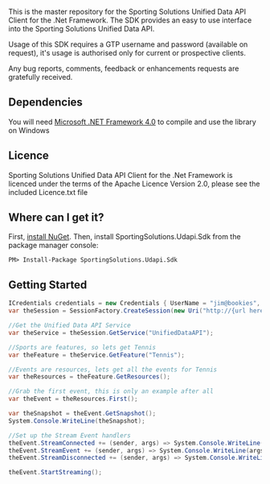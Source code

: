 
This is the master repository for the Sporting Solutions Unified Data API Client for the .Net Framework.
The SDK provides an easy to use interface into the Sporting Solutions Unified Data API.  

Usage of this SDK requires a GTP username and password (available on request), it's usage is authorised only for current or prospective clients.

Any bug reports, comments, feedback or enhancements requests are gratefully received.

Dependencies
----------------------
You will need [Microsoft .NET Framework 4.0](http://www.microsoft.com/download/en/details.aspx?id=17718) to compile and use the library on Windows

Licence
----------------------
Sporting Solutions Unified Data API Client for the .Net Framework is licenced under the terms of the Apache Licence Version 2.0, please see the included Licence.txt file

Where can I get it?
--------------------------------
First, [install NuGet](http://docs.nuget.org/docs/start-here/installing-nuget). Then, install SportingSolutions.Udapi.Sdk from the package manager console:

    PM> Install-Package SportingSolutions.Udapi.Sdk

Getting Started
----------------------
```c#	
ICredentials credentials = new Credentials { UserName = "jim@bookies", Password = "password" };
var theSession = SessionFactory.CreateSession(new Uri("http://{url here}"), credentials);

//Get the Unified Data API Service
var theService = theSession.GetService("UnifiedDataAPI");

//Sports are features, so lets get Tennis
var theFeature = theService.GetFeature("Tennis");

//Events are resources, lets get all the events for Tennis
var theResources = theFeature.GetResources();

//Grab the first event, this is only an example after all
var theEvent = theResources.First();

var theSnapshot = theEvent.GetSnapshot();
System.Console.WriteLine(theSnapshot);

//Set up the Stream Event handlers
theEvent.StreamConnected += (sender, args) => System.Console.WriteLine("Stream Connected");
theEvent.StreamEvent += (sender, args) => System.Console.WriteLine(args.Update);
theEvent.StreamDisconnected += (sender, args) => System.Console.WriteLine("Stream Disconnected");

theEvent.StartStreaming();
```

